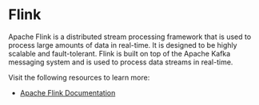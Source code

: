 # Flink

Apache Flink is a distributed stream processing framework that is used to process large amounts of data in real-time. It is designed to be highly scalable and fault-tolerant. Flink is built on top of the Apache Kafka messaging system and is used to process data streams in real-time.

Visit the following resources to learn more:

- [Apache Flink Documentation](https://flink.apache.org/)